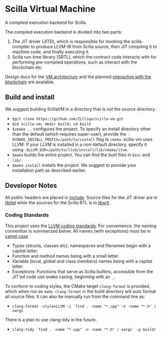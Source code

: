 # Scilla Virtual Machine

A compiled execution backend for Scilla.

The compiled execution backend is divided into two parts:
  1. The JIT driver (JITD), which is responsible for invoking the
    scilla-compiler to produce LLVM-IR from Scilla source, then JIT
    compiling it to machine code, and finally executing it.
  2. Scilla run-time library (SRTL), which the contract code interacts
    with for performing pre-compiled operations, such as interact with
    the blockchain etc.

Design docs for the [VM architecture](https://github.com/Zilliqa/scilla-backend/wiki/Scilla-Backend-Design)
and the planned [interaction with the blockchain](https://github.com/Zilliqa/scilla-backend/wiki/Interaction-of-State-Variables-with-Blockchain)
are available.

## Build and install
We suggest building ScillaVM in a directory that is *not* the source directory.
  * `$git clone https://github.com/Zilliqa/scilla-vm.git`
  * `$cd scilla-vm; mkdir build; cd build`
  * `$cmake ..` configures the project. To specify an install directory other than the default
  (which requires super-user), provide the `-DCMAKE_INSTALL_PREFIX=/path/to/install` flag to `cmake`.
  scilla-vm uses LLVM. If your LLVM is installed in a non-default directory, specify it using
  `-DLLVM_DIR=/path/to/llvm/install/lib/cmake/llvm`.
  * `$make` builds the entire project. You can find the built files in `bin/` and `lib/`.
  * `$make install` installs the project.
  We suggest to provide your installation path as described earlier.

## Developer Notes
All public headers are placed in [include](./include). Source files for the JIT driver are
in [libjitd](./libjitd) while the sources for the Scilla RTL is in [libsrtl](./libsrtl).

### Coding Standards
This project uses the [LLVM coding standards](https://llvm.org/docs/CodingStandards.html).
For convenience, the naming convention is summarized below. All names (with exceptions)
must be in [camel case](https://en.wikipedia.org/wiki/Camel_case)
  - Types (structs, classes etc), namespaces and filenames begin with a capital letter.
  - Function and method names being with a small letter.
  - Variable (local, global and class members) names being with a capital letter.
  - Exceptions: Functions that serve as Scilla builtins, accessible from the JIT'ed code
    use snake casing, beginning with an `_`.

To conform to coding styles, the CMake target `clang-format` is provided, which when
run as `make clang-format` in the build directory will auto format all source files.
It can also be manually run from the command line as:
  - ```clang-format -style=LLVM -i `find . -name "*.cpp" -o -name "*.h" | xargs```

There is a plan to use clang-tidy in the future.
  - ```clang-tidy `find . -name "*.cpp" -o -name "*.h" | xargs` -p build/```
